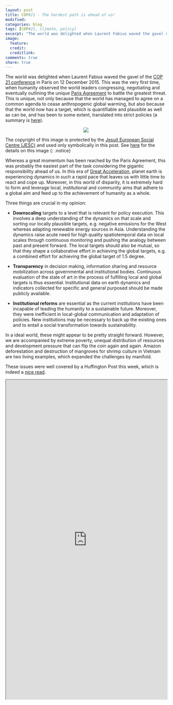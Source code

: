 ```yaml
---
layout: post
title: COP#21 - The hardest path is ahead of us!
modified:
categories: blog
tags: [COP#21, climate, policy]
excerpt: "The world was delighted when Laurent Fabius waved the gavel of the COP#21 Conference in Paris on 12 December 2015..."
image:
  feature: 
  credit: 
  creditlink:
comments: true
share: true
---
```


The world was delighted when Laurent Fabius waved the gavel of the [COP 21 conference](http://www.cop21paris.org/) in Paris on 12 December 2015. This was the very first time, when humanity observed the world leaders congressing, negotiating and eventually outlining the unique [Paris Agreement](http://ec.europa.eu/clima/policies/international/negotiations/paris/index_en.htm) to battle the greatest threat. This is unique, not only because that the world has managed to agree on a common agenda to cease anthropogenic global warming, but also because that the world now has a target, which is quantifiable and plausible as well as can be, and has been to some extent, translated into strict policies (a summary is [here](http://ec.europa.eu/clima/policies/international/negotiations/paris/index_en.htm)). 

<p style="text-align:center"><img src="http://jesc.eu/wp-content/uploads/2015/09/make-it-work2.jpg"></p>

The copyright of this image is protected by the [Jesuit European Social Centre (JESC)](http://jesc.eu/about/) and used only symbolically in this post. See [here](http://jesc.eu/advocacy-and-projects/ecology/cop-21-paris-2015/) for the details on this image
{: .notice}

Whereas a great momentum has been reached by the Paris Agreement, this was probably the easiest part of the task considering the gigantic responsibility ahead of us. In this era of [Great Acceleration](http://www.igbp.net/globalchange/greatacceleration.4.1b8ae20512db692f2a680001630.html), planet earth is experiencing  dynamics in such a rapid pace that leaves us with little time to react and cope up. Moreover, in this world of disparity, it is extremely hard to form and leverage local, institutional and community aims that adhere to a global aim and feed up to the achievement of humanity as a whole.

Three things are crucial in my opinion:    

* **Downscaling** targets to a level that is relevant for policy execution. This involves a deep understanding of the dynamics on that scale and sorting our locally plausible targets, e.g. negative emissions for the West whereas adapting renewable energy sources in Asia. Understanding the dynamics raise acute need for high quality spatiotemporal data on local scales through continuous monitoring and pushing the analogy between past and present forward. The local targets should also be mutual, so that they shape a collaborative effort in achieving the global targets, e.g. a combined effort for achieving the global target of 1.5 degree.

* **Transparency** in decision making, information sharing and resource mobilization across governmental and institutional bodies. Continuous evaluation of the state of art in the process of fulfilling local and global targets is thus essential. Institutional data on earth dynamics and indicators collected for specific and general purposed should be made publicly available.

* **Institutional reforms** are essential as the current institutions have been incapable of leading the humanity to a sustainable future. Moreover, they were inefficient in local-global communication and adaptation of policies. New institutions may be necessary to back up the existing ones and to entail a social transformation towards sustainability. 

In a ideal world, these might appear to be pretty straight forward. However, we are accompanied by extreme poverty, unequal distribution of resources and development pressure that can flip the coin again and again. Amazon deforestation and destruction of mangroves for shrimp culture in Vietnam are two living examples, which expanded the challenges by manifold.

These issues were well covered by a Huffington Post this week, which is indeed a [nice read](http://www.huffingtonpost.com/entry/christiana-figueres-paris-climate-agreement_us_569f7c39e4b0875553c25c52).

<iframe 
 src="http://www.huffingtonpost.com/entry/christiana-figueres-paris-climate-agreement_us_569f7c39e4b0875553c25c52"
 width="100%" height="1000">
</iframe>

